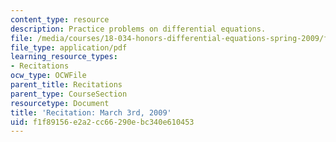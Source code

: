 ```yaml
---
content_type: resource
description: Practice problems on differential equations.
file: /media/courses/18-034-honors-differential-equations-spring-2009/f1f89156e2a2cc66290ebc340e610453_MIT18_034s09_rec07_3_3.pdf
file_type: application/pdf
learning_resource_types:
- Recitations
ocw_type: OCWFile
parent_title: Recitations
parent_type: CourseSection
resourcetype: Document
title: 'Recitation: March 3rd, 2009'
uid: f1f89156-e2a2-cc66-290e-bc340e610453
---
```

